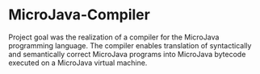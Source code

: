 # MicroJava-Compiler
 Project goal was the realization of a compiler for the MicroJava  programming language. The compiler enables translation of  syntactically and semantically correct MicroJava programs into  MicroJava bytecode executed on a MicroJava virtual machine.
